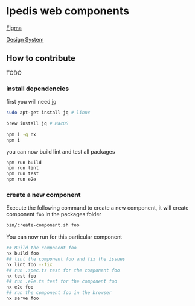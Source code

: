 # Ipedis web components

[Figma](https://www.figma.com/design/uU1M7tmg5al3bFKhUOL32j/Ipedis-Components?node-id=3-66&m=dev)

[Design System](https://design.ipedis.com/5dda74a23/p/896b0d-tooltip)

## How to contribute

TODO

### install dependencies

first you will need [jq](https://jqlang.github.io/jq/download/)

```bash
sudo apt-get install jq # linux
```

```bash
brew install jq # MacOS
```

```bash
npm i -g nx
npm i
```

you can now build lint and test all packages

```bash
npm run build
npm run lint
npm run test
npm run e2e
```

### create a new component

Execute the following command to create a new component, it will create component `foo` in the packages folder

```bash
bin/create-component.sh foo
```

You can now run for this particular component

```bash
## Build the component foo
nx build foo
## lint the component foo and fix the issues
nx lint foo --fix
## run .spec.ts test for the component foo
nx test foo
## run .e2e.ts test for the component foo
nx e2e foo
## run the component foo in the browser
nx serve foo
```

